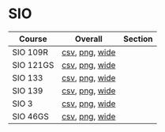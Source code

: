 # SIO

| Course | Overall | Section |
| ------ | ------- | ------- |
| SIO 109R | [csv](https://github.com/UCSD-Historical-Enrollment-Data/2025Summer1/blob/main/overall/SIO%20109R.csv), [png](https://raw.githubusercontent.com/UCSD-Historical-Enrollment-Data/2025Summer1/main/plot_overall/SIO%20109R.png), [wide](https://raw.githubusercontent.com/UCSD-Historical-Enrollment-Data/2025Summer1/main/plot_overall_wide/SIO%20109R.png) |  |
| SIO 121GS | [csv](https://github.com/UCSD-Historical-Enrollment-Data/2025Summer1/blob/main/overall/SIO%20121GS.csv), [png](https://raw.githubusercontent.com/UCSD-Historical-Enrollment-Data/2025Summer1/main/plot_overall/SIO%20121GS.png), [wide](https://raw.githubusercontent.com/UCSD-Historical-Enrollment-Data/2025Summer1/main/plot_overall_wide/SIO%20121GS.png) |  |
| SIO 133 | [csv](https://github.com/UCSD-Historical-Enrollment-Data/2025Summer1/blob/main/overall/SIO%20133.csv), [png](https://raw.githubusercontent.com/UCSD-Historical-Enrollment-Data/2025Summer1/main/plot_overall/SIO%20133.png), [wide](https://raw.githubusercontent.com/UCSD-Historical-Enrollment-Data/2025Summer1/main/plot_overall_wide/SIO%20133.png) |  |
| SIO 139 | [csv](https://github.com/UCSD-Historical-Enrollment-Data/2025Summer1/blob/main/overall/SIO%20139.csv), [png](https://raw.githubusercontent.com/UCSD-Historical-Enrollment-Data/2025Summer1/main/plot_overall/SIO%20139.png), [wide](https://raw.githubusercontent.com/UCSD-Historical-Enrollment-Data/2025Summer1/main/plot_overall_wide/SIO%20139.png) |  |
| SIO 3 | [csv](https://github.com/UCSD-Historical-Enrollment-Data/2025Summer1/blob/main/overall/SIO%203.csv), [png](https://raw.githubusercontent.com/UCSD-Historical-Enrollment-Data/2025Summer1/main/plot_overall/SIO%203.png), [wide](https://raw.githubusercontent.com/UCSD-Historical-Enrollment-Data/2025Summer1/main/plot_overall_wide/SIO%203.png) |  |
| SIO 46GS | [csv](https://github.com/UCSD-Historical-Enrollment-Data/2025Summer1/blob/main/overall/SIO%2046GS.csv), [png](https://raw.githubusercontent.com/UCSD-Historical-Enrollment-Data/2025Summer1/main/plot_overall/SIO%2046GS.png), [wide](https://raw.githubusercontent.com/UCSD-Historical-Enrollment-Data/2025Summer1/main/plot_overall_wide/SIO%2046GS.png) |  |
